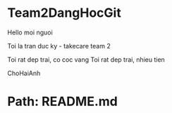 # Team2DangHocGit

Hello moi nguoi

Toi la tran duc ky - takecare team 2

Toi rat dep trai, co coc vang
Toi rat dep trai, nhieu tien

ChoHaiAnh

# Path: README.md
